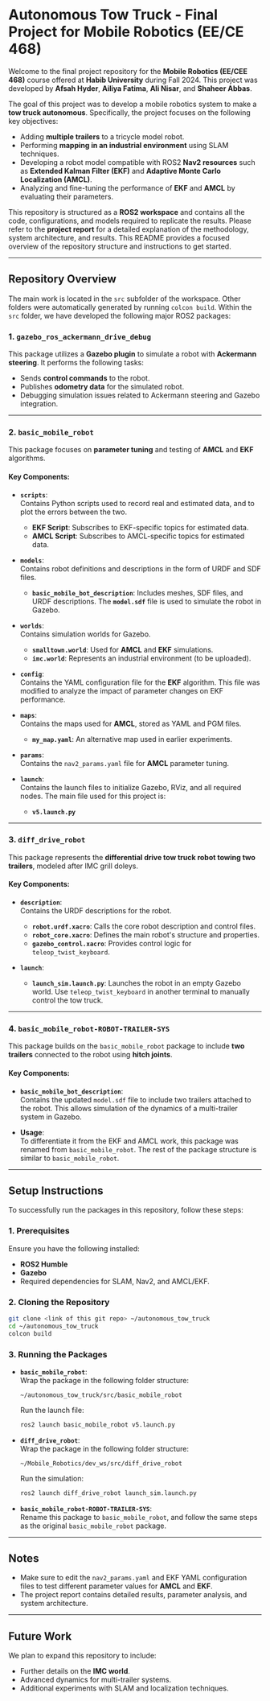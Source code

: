# Autonomous Tow Truck - Final Project for Mobile Robotics (EE/CE 468)  
Welcome to the final project repository for the **Mobile Robotics (EE/CEE 468)** course offered at **Habib University** during Fall 2024. This project was developed by **Afsah Hyder**, **Ailiya Fatima**, **Ali Nisar**, and **Shaheer Abbas**.  

The goal of this project was to develop a mobile robotics system to make a **tow truck autonomous**. Specifically, the project focuses on the following key objectives:  

- Adding **multiple trailers** to a tricycle model robot.  
- Performing **mapping in an industrial environment** using SLAM techniques.  
- Developing a robot model compatible with ROS2 **Nav2 resources** such as **Extended Kalman Filter (EKF)** and **Adaptive Monte Carlo Localization (AMCL)**.  
- Analyzing and fine-tuning the performance of **EKF** and **AMCL** by evaluating their parameters.  


This repository is structured as a **ROS2 workspace** and contains all the code, configurations, and models required to replicate the results. Please refer to the **project report** for a detailed explanation of the methodology, system architecture, and results. This README provides a focused overview of the repository structure and instructions to get started.

---

## Repository Overview  

The main work is located in the `src` subfolder of the workspace. Other folders were automatically generated by running `colcon build`. Within the `src` folder, we have developed the following major ROS2 packages:  

### 1. `gazebo_ros_ackermann_drive_debug`  
This package utilizes a **Gazebo plugin** to simulate a robot with **Ackermann steering**. It performs the following tasks:  

- Sends **control commands** to the robot.  
- Publishes **odometry data** for the simulated robot.  
- Debugging simulation issues related to Ackermann steering and Gazebo integration.  

---

### 2. `basic_mobile_robot`  
This package focuses on **parameter tuning** and testing of **AMCL** and **EKF** algorithms.  

#### Key Components:  
- **`scripts`**:  
  Contains Python scripts used to record real and estimated data, and to plot the errors between the two.  
  - **EKF Script**: Subscribes to EKF-specific topics for estimated data.  
  - **AMCL Script**: Subscribes to AMCL-specific topics for estimated data.  

- **`models`**:  
  Contains robot definitions and descriptions in the form of URDF and SDF files.  
  - **`basic_mobile_bot_description`**: Includes meshes, SDF files, and URDF descriptions. The **`model.sdf`** file is used to simulate the robot in Gazebo.  

- **`worlds`**:  
  Contains simulation worlds for Gazebo.  
  - **`smalltown.world`**: Used for **AMCL** and **EKF** simulations.  
  - **`imc.world`**: Represents an industrial environment (to be uploaded).  

- **`config`**:  
  Contains the YAML configuration file for the **EKF** algorithm. This file was modified to analyze the impact of parameter changes on EKF performance.  

- **`maps`**:  
  Contains the maps used for **AMCL**, stored as YAML and PGM files.  
  - **`my_map.yaml`**: An alternative map used in earlier experiments.  

- **`params`**:  
  Contains the `nav2_params.yaml` file for **AMCL** parameter tuning.  

- **`launch`**:  
  Contains the launch files to initialize Gazebo, RViz, and all required nodes. The main file used for this project is:  
  - **`v5.launch.py`**  

---

### 3. `diff_drive_robot`  
This package represents the **differential drive tow truck robot towing two trailers**, modeled after IMC grill doleys.  

#### Key Components:  
- **`description`**:  
  Contains the URDF descriptions for the robot.  
  - **`robot.urdf.xacro`**: Calls the core robot description and control files.  
  - **`robot_core.xacro`**: Defines the main robot's structure and properties.  
  - **`gazebo_control.xacro`**: Provides control logic for `teleop_twist_keyboard`.  

- **`launch`**:  
  - **`launch_sim.launch.py`**: Launches the robot in an empty Gazebo world. Use `teleop_twist_keyboard` in another terminal to manually control the tow truck.

---

### 4. `basic_mobile_robot-ROBOT-TRAILER-SYS`  
This package builds on the `basic_mobile_robot` package to include **two trailers** connected to the robot using **hitch joints**.  

#### Key Components:  
- **`basic_mobile_bot_description`**:  
  Contains the updated `model.sdf` file to include two trailers attached to the robot. This allows simulation of the dynamics of a multi-trailer system in Gazebo.  

- **Usage**:  
  To differentiate it from the EKF and AMCL work, this package was renamed from `basic_mobile_robot`. The rest of the package structure is similar to `basic_mobile_robot`.

---

## Setup Instructions  

To successfully run the packages in this repository, follow these steps:  

### 1. Prerequisites  
Ensure you have the following installed:  
- **ROS2 Humble**  
- **Gazebo**  
- Required dependencies for SLAM, Nav2, and AMCL/EKF.  

### 2. Cloning the Repository  
```bash
git clone <link of this git repo> ~/autonomous_tow_truck
cd ~/autonomous_tow_truck
colcon build
```

### 3. Running the Packages  

- **`basic_mobile_robot`**:  
  Wrap the package in the following folder structure:  
  ```  
  ~/autonomous_tow_truck/src/basic_mobile_robot  
  ```  
  Run the launch file:  
  ```bash
  ros2 launch basic_mobile_robot v5.launch.py
  ```  

- **`diff_drive_robot`**:  
  Wrap the package in the following folder structure:  
  ```  
  ~/Mobile_Robotics/dev_ws/src/diff_drive_robot  
  ```  
  Run the simulation:  
  ```bash
  ros2 launch diff_drive_robot launch_sim.launch.py
  ```  

- **`basic_mobile_robot-ROBOT-TRAILER-SYS`**:  
  Rename this package to `basic_mobile_robot`, and follow the same steps as the original `basic_mobile_robot` package.

---

## Notes  
- Make sure to edit the `nav2_params.yaml` and EKF YAML configuration files to test different parameter values for **AMCL** and **EKF**.  
- The project report contains detailed results, parameter analysis, and system architecture.  

---

## Future Work  
We plan to expand this repository to include:  
- Further details on the **IMC world**.  
- Advanced dynamics for multi-trailer systems.  
- Additional experiments with SLAM and localization techniques.  
